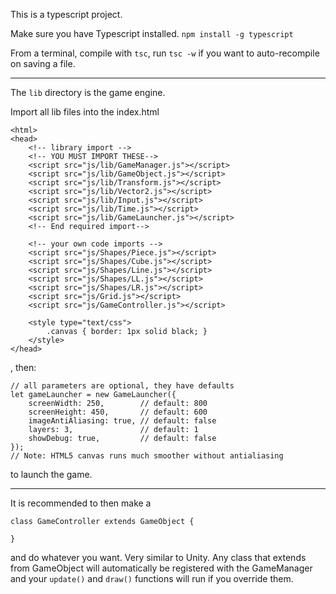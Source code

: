 This is a typescript project.

Make sure you have Typescript installed.
`npm install -g typescript`

From a terminal, compile with `tsc`, run `tsc -w` if you want to auto-recompile on saving a file.

------

The `lib` directory is the game engine.

Import all lib files into the index.html

```
<html>
<head>
	<!-- library import -->
	<!-- YOU MUST IMPORT THESE-->
	<script src="js/lib/GameManager.js"></script>
	<script src="js/lib/GameObject.js"></script>
	<script src="js/lib/Transform.js"></script>
	<script src="js/lib/Vector2.js"></script>
	<script src="js/lib/Input.js"></script>
	<script src="js/lib/Time.js"></script>
	<script src="js/lib/GameLauncher.js"></script>
	<!-- End required import-->

	<!-- your own code imports -->
	<script src="js/Shapes/Piece.js"></script>
	<script src="js/Shapes/Cube.js"></script>
	<script src="js/Shapes/Line.js"></script>
	<script src="js/Shapes/LL.js"></script>
	<script src="js/Shapes/LR.js"></script>
	<script src="js/Grid.js"></script>
	<script src="js/GameController.js"></script>

	<style type="text/css">
		.canvas { border: 1px solid black; }
	</style>
</head>

```


, then:

```
// all parameters are optional, they have defaults
let gameLauncher = new GameLauncher({
    screenWidth: 250,        // default: 800
    screenHeight: 450,       // default: 600
    imageAntiAliasing: true, // default: false
    layers: 3,               // default: 1
    showDebug: true,         // default: false
});
// Note: HTML5 canvas runs much smoother without antialiasing
```

to launch the game.

-------

It is recommended to then make a 

```
class GameController extends GameObject {

}
```

and do whatever you want.  Very similar to Unity.  Any class that extends from GameObject will automatically be registered with the GameManager and your `update()` and `draw()` functions will run if you override them.
